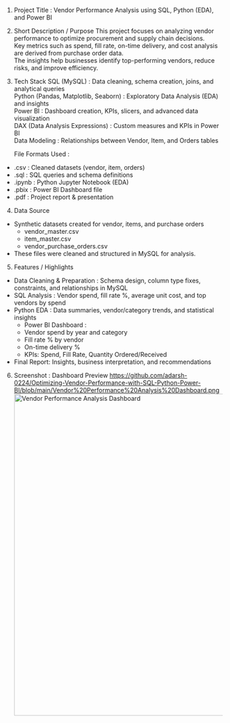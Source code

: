 1. Project Title : Vendor Performance Analysis using SQL, Python (EDA), and Power BI

2. Short Description / Purpose 
This project focuses on analyzing vendor performance to optimize procurement and supply chain decisions.  
Key metrics such as spend, fill rate, on-time delivery, and cost analysis are derived from purchase order data.  
The insights help businesses identify top-performing vendors, reduce risks, and improve efficiency.


3. Tech Stack 
SQL (MySQL) : Data cleaning, schema creation, joins, and analytical queries  
Python (Pandas, Matplotlib, Seaborn) : Exploratory Data Analysis (EDA) and insights  
Power BI : Dashboard creation, KPIs, slicers, and advanced data visualization  
DAX (Data Analysis Expressions) : Custom measures and KPIs in Power BI  
Data Modeling : Relationships between Vendor, Item, and Orders tables

    File Formats Used :  
  - .csv : Cleaned datasets (vendor, item, orders)  
  - .sql : SQL queries and schema definitions  
  - .ipynb : Python Jupyter Notebook (EDA)  
  - .pbix : Power BI Dashboard file  
  - .pdf : Project report & presentation


4. Data Source 
- Synthetic datasets created for vendor, items, and purchase orders
  - vendor_master.csv
  - item_master.csv
  - vendor_purchase_orders.csv
- These files were cleaned and structured in MySQL for analysis.  


5. Features / Highlights 
- Data Cleaning & Preparation : Schema design, column type fixes, constraints, and relationships in MySQL  
- SQL Analysis : Vendor spend, fill rate %, average unit cost, and top vendors by spend  
- Python EDA : Data summaries, vendor/category trends, and statistical insights  
  - Power BI Dashboard :
  - Vendor spend by year and category  
  - Fill rate % by vendor  
  - On-time delivery %  
  - KPIs: Spend, Fill Rate, Quantity Ordered/Received  
- Final Report: Insights, business interpretation, and recommendations  


6. Screenshot : Dashboard Preview https://github.com/adarsh-0224/Optimizing-Vendor-Performance-with-SQL-Python-Power-BI/blob/main/Vendor%20Performance%20Analysis%20Dashboard.png
   <img width="1371" height="740" alt="Vendor Performance Analysis Dashboard" src="https://github.com/user-attachments/assets/ad1dffed-c500-44f5-85b9-fdf63620ed83" />



